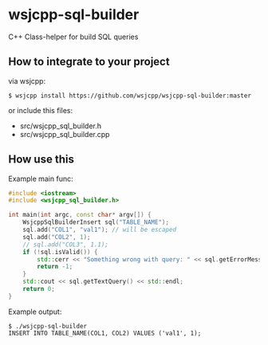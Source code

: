 # wsjcpp-sql-builder

C++ Class-helper for build SQL queries

## How to integrate to your project

via wsjcpp:
```
$ wsjcpp install https://github.com/wsjcpp/wsjcpp-sql-builder:master
```

or include this files:

- src/wsjcpp_sql_builder.h
- src/wsjcpp_sql_builder.cpp


## How use this

Example main func:
```cpp
#include <iostream>
#include <wsjcpp_sql_builder.h>

int main(int argc, const char* argv[]) {
    WsjcppSqlBuilderInsert sql("TABLE_NAME");
    sql.add("COL1", "val1"); // will be escaped
    sql.add("COL2", 1);
    // sql.add("COL3", 1.1);
    if (!sql.isValid()) {
        std::cerr << "Something wrong with query: " << sql.getErrorMessage() << std::endl;
        return -1;
    }
    std::cout << sql.getTextQuery() << std::endl;
    return 0;
}
```

Example output:
```
$ ./wsjcpp-sql-builder
INSERT INTO TABLE_NAME(COL1, COL2) VALUES ('val1', 1);
```